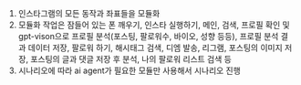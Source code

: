 1. 인스타그램의 모든 동작과 좌표들을 모듈화
2. 모듈화 작업은 잠들어 있는 폰 깨우기, 인스타 실행하기, 메인, 검색, 프로필 확인 및 gpt-vison으로 프로필 분석(포스팅, 팔로워수, 바이오, 성향 등등), 프로필 분석 결과 데이터 저장, 팔로워 하기, 해시태그 검색, 디엠 발송, 리그램, 포스팅의 이미지 저장, 포스팅의 글과 댓글 저장 후 분석, 나의 팔로워 리스트 검색 등
3. 시나리오에 따라 ai agent가 필요한 모듈만 사용해서 시나리오 진행
